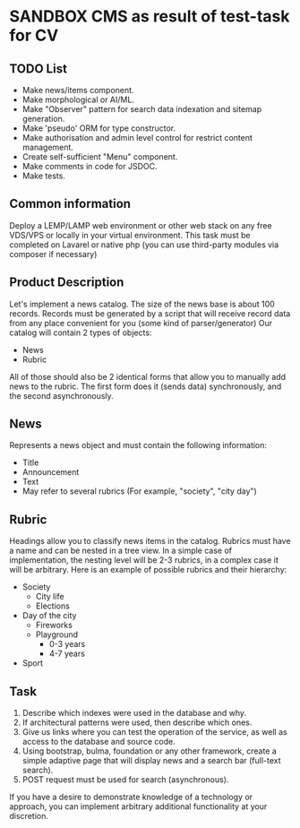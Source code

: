 # SANDBOX CMS as result of test-task for CV

## TODO List
* Make news/items component.
* Make morphological or AI/ML.
* Make "Observer" pattern for search data indexation and sitemap generation.
* Make 'pseudo' ORM for type constructor.
* Make authorisation and admin level control for restrict content management.
* Create self-sufficient "Menu" component.
* Make comments in code for JSDOC.
* Make tests.

## Common information
Deploy a LEMP/LAMP web environment or other web stack on any free VDS/VPS or locally in your virtual environment.
This task must be completed on Lavarel or native php (you can use third-party modules via composer if necessary)

## Product Description
Let's implement a news catalog.
The size of the news base is about 100 records.
Records must be generated by a script that will receive record data from any place convenient for you (some kind of parser/generator)
Our catalog will contain 2 types of objects:
<ul>
  <li>News</li>
  <li>Rubric</li>
</ul>

All of those should also be 2 identical forms that allow you to manually add news to the rubric.
The first form does it (sends data) synchronously, and the second asynchronously.

## News
Represents a news object and must contain the following information:
<ul>
  <li>Title</li>
  <li>Announcement</li>
  <li>Text</li>
  <li>May refer to several rubrics (For example, "society", "city day")</li>
</ul>

## Rubric
Headings allow you to classify news items in the catalog.
Rubrics must have a name and can be nested in a tree view.
In a simple case of implementation, the nesting level will be 2-3 rubrics, in a complex case it will be arbitrary.
Here is an example of possible rubrics and their hierarchy:
<ul>
  <li>Society
    <ul>
      <li>City life</li>
      <li>Elections</li>
    </ul>
  </li>
  <li>Day of the city
    <ul>
      <li>Fireworks</li>
      <li>Playground
        <ul>
          <li>0-3 years</li>
          <li>4-7 years</li>
        </ul>
      </li>
    </ul>
  </li>
  <li>Sport</li>
</ul>

## Task
<ol>
    <li>Describe which indexes were used in the database and why.</li>
    <li>If architectural patterns were used, then describe which ones.</li>
    <li>Give us links where you can test the operation of the service, as well as access to the database and source code.</li>
    <li>Using bootstrap, bulma, foundation or any other framework, create a simple adaptive page that will display news and a search bar (full-text search).</li>
    <li>POST request must be used for search (asynchronous).</li>
</ol>

If you have a desire to demonstrate knowledge of a technology or
approach, you can implement arbitrary additional functionality at your discretion.